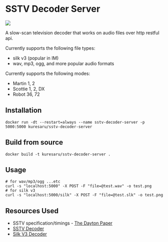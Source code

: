 SSTV Decoder Server
============

![](https://raw.githubusercontent.com/colaclanth/sstv/master/examples/m1.png)

A slow-scan television decoder that works on audio files over http restful api.

Currently supports the following file types:
* silk v3 (popular in IM)
* wav, mp3, ogg, and more popular audio formats

Currently supports the following modes:
* Martin 1, 2
* Scottie 1, 2, DX
* Robot 36, 72

Installation
------------

```shell
docker run -dt --restart=always --name sstv-decoder-server -p 5000:5000 kuresaru/sstv-decoder-server
```

Build from source
-----------------

```shell
docker build -t kuresaru/sstv-decoder-server .
```

Usage
-----

```shell
# for wav/mp3/ogg ...etc
curl -s "localhost:5000" -X POST -F "file=@test.wav" -o test.png
# for silk v3
curl -s "localhost:5000/silk" -X POST -F "file=@test.slk" -o test.png
```

Resources Used
--------------

* SSTV specification/timings - [The Dayton Paper](http://webcache.googleusercontent.com/search?q=cache:GzP65FlYEtwJ:www.barberdsp.com/downloads/Dayton%2520Paper.pdf)
* [SSTV Decoder](https://github.com/colaclanth/sstv)
* [Silk V3 Decoder](https://github.com/kn007/silk-v3-decoder)
